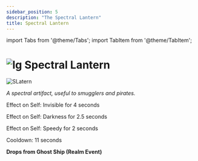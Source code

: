 ```yaml
---
sidebar_position: 5
description: "The Spectral Lantern"
title: Spectral Lantern
---
```


import Tabs from '@theme/Tabs';
import TabItem from '@theme/TabItem';


# ![lg](https://media.discordapp.net/attachments/1118235017550778448/1152808711153262622/Legendary_Bag.png?width=67&height=67) Spectral Lantern

![SLatern](https://i.imgur.com/JLA0VEm.png)

<i>A spectral artifact, useful to smugglers and pirates.</i>

Effect on Self: Invisible for 4 seconds

Effect on Self: Darkness for 2.5 seconds

Effect on Self: Speedy for 2 seconds

Cooldown: 11 seconds

**Drops from Ghost Ship (Realm Event)**
